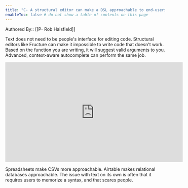 ```yaml
---
title: "C- A structural editor can make a DSL approachable to end-users"
enableToc: false # do not show a table of contents on this page
---
```


Authored By:: [[P- Rob Haisfield]]

Text does not need to be people's interface for editing code. Structural editors like Fructure can make it impossible to write code that doesn't work. Based on the function you are writing, it will suggest valid arguments to you. Advanced, context-aware autocomplete can perform the same job.

<iframe width="560" height="315" src="https://www.youtube.com/embed/CnbVCNIh1NA" title="YouTube video player" frameborder="0" allow="accelerometer; autoplay; clipboard-write; encrypted-media; gyroscope; picture-in-picture" allowfullscreen></iframe>

Spreadsheets make CSVs more approachable. Airtable makes relational databases approachable. The issue with text on its own is often that it requires users to memorize a syntax, and that scares people. 